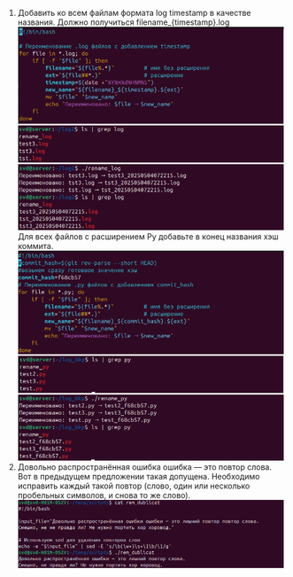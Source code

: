 1. Добавить ко всем файлам формата log timestamp в качестве названия. Должно получиться filename_{timestamp}.log
	![](screenshots/Pasted%20image%2020250504103305.png)
	![](screenshots/Pasted%20image%2020250504102209.png)![](screenshots/Pasted%20image%2020250504102234.png) Для всех файлов с расширением Py добавьте в конец названия хэш коммита.
	![](screenshots/Pasted%20image%2020250504103558.png)
	![](screenshots/Pasted%20image%2020250504101757.png)![](screenshots/Pasted%20image%2020250504101950.png)   
2. Довольно распространённая ошибка ошибка — это повтор слова. 
   Вот в предыдущем предложении такая допущена. Необходимо исправить каждый такой повтор (слово, один или несколько пробельных символов, и снова то же слово).![](screenshots/Pasted%20image%2020250504112158.png) 

